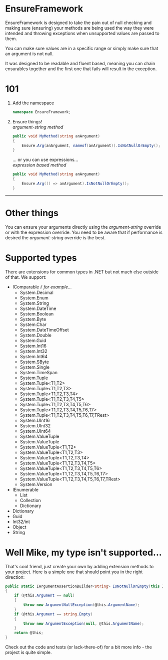 # EnsureFramework

EnsureFramework is designed to take the pain out of null checking and making sure (ensuring) your 
methods are being used the way they were intended and throwing exceptions when unsupported values 
are passed to them. 

You can make sure values are in a specific range or simply make sure that an argument is not null.

It was designed to be readable and fluent based, meaning you can chain ensurables together and the 
first one that fails will result in the exception.

# 101
1. Add the namespace 
   ```cs
   namespace EnsureFramework;
   ```
2. Ensure things!  
   *argument-string method*
   ```cs
   public void MyMethod(string anArgument)
   {
       Ensure.Arg(anArgument, nameof(anArgument)).IsNotNullOrEmpty();
   }
   ```
   ... or you can use expressions...  
   *expression based method*
   ```cs
   public void MyMethod(string anArgument)
   {
       Ensure.Arg(() => anArgument).IsNotNullOrEmpty();
   }
   ```

---

# Other things
You can ensure your arguments directly using the *argument-string* override or with the expression override. 
You need to be aware that if performance is desired the *argument-string* override is the best.

# Supported types
There are extensions for common types in .NET but not much else outside of that. We support:
 - IComparable &parsl; *for example...*
   - System.Decimal
   - System.Enum
   - System.String
   - System.DateTime
   - System.Boolean
   - System.Byte
   - System.Char
   - System.DateTimeOffset
   - System.Double
   - System.Guid
   - System.Int16
   - System.Int32
   - System.Int64
   - System.SByte
   - System.Single
   - System.TimeSpan
   - System.Tuple<T1>
   - System.Tuple<T1,T2>
   - System.Tuple<T1,T2,T3>
   - System.Tuple<T1,T2,T3,T4>
   - System.Tuple<T1,T2,T3,T4,T5>
   - System.Tuple<T1,T2,T3,T4,T5,T6>
   - System.Tuple<T1,T2,T3,T4,T5,T6,T7>
   - System.Tuple<T1,T2,T3,T4,T5,T6,T7,TRest>
   - System.UInt16
   - System.UInt32
   - System.UInt64
   - System.ValueTuple
   - System.ValueTuple<T1>
   - System.ValueTuple<T1,T2>
   - System.ValueTuple<T1,T2,T3>
   - System.ValueTuple<T1,T2,T3,T4>
   - System.ValueTuple<T1,T2,T3,T4,T5>
   - System.ValueTuple<T1,T2,T3,T4,T5,T6>
   - System.ValueTuple<T1,T2,T3,T4,T5,T6,T7>
   - System.ValueTuple<T1,T2,T3,T4,T5,T6,T7,TRest>
   - System.Version
 - IEnumerable
   - List
   - Collection
   - Dictionary
 - Dictionary
 - Guid
 - Int32/int
 - Object
 - String

# Well Mike, my type isn't supported...
That's cool friend, just create your own by adding extension methods to your project. 
Here is a simple one that should point you in the right direction:
```cs
public static IArgumentAssertionBuilder<string> IsNotNullOrEmpty(this IArgumentAssertionBuilder<string> @this)
{
    if (@this.Argument == null)
    {
        throw new ArgumentNullException(@this.ArgumentName);
    }
    if (@this.Argument == string.Empty)
    {
        throw new ArgumentException(null, @this.ArgumentName);
    }
    return @this;
}
```

Check out the code and tests (or lack-there-of) for a bit more info - the project is quite simple.